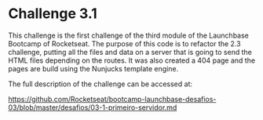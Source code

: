 # Challenge 3.1
This challenge is the first challenge of the third module of the Launchbase Bootcamp of Rocketseat.
The purpose of this code is to refactor the 2.3 challenge, putting all the files and data on a server that is going to send the HTML files depending on the routes.
It was also created a 404 page and the pages are build using the Nunjucks template engine.

The full description of the challenge can be accessed at:

https://github.com/Rocketseat/bootcamp-launchbase-desafios-03/blob/master/desafios/03-1-primeiro-servidor.md
